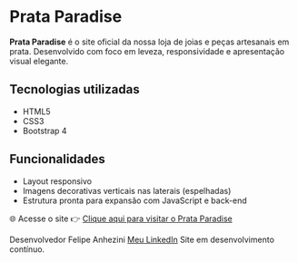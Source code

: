# Prata Paradise

**Prata Paradise** é o site oficial da nossa loja de joias e peças artesanais em prata. Desenvolvido com foco em leveza, responsividade e apresentação visual elegante.

## Tecnologias utilizadas

- HTML5
- CSS3
- Bootstrap 4

## Funcionalidades

- Layout responsivo
- Imagens decorativas verticais nas laterais (espelhadas)
- Estrutura pronta para expansão com JavaScript e back-end

🌐 Acesse o site
👉 [Clique aqui para visitar o Prata Paradise](https://prataparadise.netlify.app/)

Desenvolvedor
Felipe Anhezini [Meu LinkedIn](www.linkedin.com/in/felipe-anhezini)
Site em desenvolvimento contínuo.
